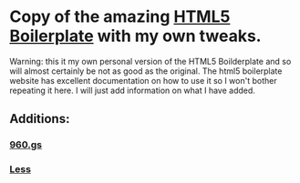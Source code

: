 #  Copy of the amazing [HTML5 Boilerplate](http://html5boilerplate.com) with my own tweaks.

Warning: this it my own personal version of the HTML5 Boilderplate and so will almost certainly be not as good as the original. The html5 boilerplate website has excellent documentation on how to use it so I won't bother repeating it here. I will just add information on what I have added. 

## Additions:

### [960.gs](http://960.gs)
### [Less](http://lesscss.org)
